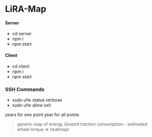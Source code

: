 # LiRA-Map


#### Server
 - cd server
 - npm i
 - npm start

#### Client
 - cd client
 - npm i
 - npm start
 
 ### SSH Commands
  - sudo ufw status verbose
  - sudo ufw allow ssh


years for one point
year for all points

  > generic map of energy (instant traction consumption - estimated wheel torque => heatmap)
